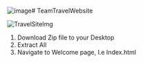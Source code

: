 ![image](https://github.com/Denoudenjb/TeamTravelWebsite/assets/88197149/72f89653-2477-43eb-bfdb-e82a64f2905f)# TeamTravelWebsite

![TravelSiteImg](https://github.com/Denoudenjb/TeamTravelWebsite/assets/88197149/35255097-9005-418b-bb3e-6dfb272e2099)


1) Download Zip file to your Desktop
2) Extract All
3) Navigate to Welcome page, I.e Index.html
